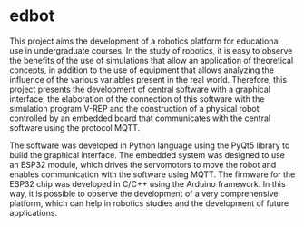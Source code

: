 # edbot

This project aims the development of a robotics platform for educational use in undergraduate courses. 
In the study of robotics, it is easy to observe the benefits of the use of simulations that allow an application of theoretical concepts, 
in addition to the use of equipment that allows analyzing the influence of the various variables present in the real world. 
Therefore, this project presents the development of central software with a graphical interface, the elaboration of the connection of this
software with the simulation program V-REP and the construction of a physical robot controlled by an embedded board that communicates 
with the central software using the protocol MQTT.

The software was developed in Python language using the PyQt5 library to build the graphical interface. 
The embedded system was designed to use an ESP32 module, which drives the servomotors to move the robot and enables communication with the
software using MQTT. The firmware for the ESP32 chip was developed in C/C++ using the Arduino framework. 
In this way, it is possible to observe the development of a very comprehensive platform, which can help in robotics studies and the 
development of future applications.
